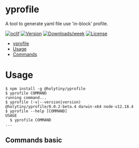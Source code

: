 # yprofile

A tool to generate yaml file use &#39;in-block&#39; profile.

[![oclif](https://img.shields.io/badge/cli-oclif-brightgreen.svg)](https://oclif.io)
[![Version](https://img.shields.io/npm/v/yprofile.svg)](https://npmjs.org/package/yprofile)
[![Downloads/week](https://img.shields.io/npm/dw/yprofile.svg)](https://npmjs.org/package/yprofile)
[![License](https://img.shields.io/npm/l/yprofile.svg)](https://github.com/holytiny/yaml-profile.git/blob/master/package.json)

<!-- toc -->
* [yprofile](#yprofile)
* [Usage](#usage)
* [Commands](#commands)
<!-- tocstop -->

# Usage

<!-- usage -->
```sh-session
$ npm install -g @holytiny/yprofile
$ yprofile COMMAND
running command...
$ yprofile (-v|--version|version)
@holytiny/yprofile/0.0.2-beta.4 darwin-x64 node-v12.18.4
$ yprofile --help [COMMAND]
USAGE
  $ yprofile COMMAND
...
```
<!-- usagestop -->

## Commands basic

<!-- commands -->

<!-- commandsstop -->
